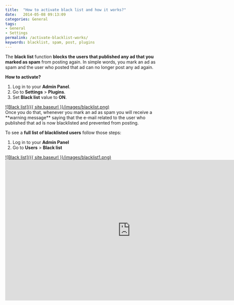 ```yaml
---
title:  "How to activate black list and how it works?"
date:   2014-05-08 09:13:09
categories: General
tags: 
- General
- Settings
permalink: /activate-blacklist-works/
keywords: blacklist, spam, post, plugins
---
```

The **black list** function **blocks the users that published any ad that you marked as spam** from posting again. In simple words, you mark an ad as spam and the user who posted that ad can no longer post any ad again.

**How to activate?** 

1. Log in to your **Admin Panel**.
2. Go to **Settings** > **Plugins**.
3. Set **Black list** value to **ON**.

<a href="{{ site.baseurl }}/images/blacklist.png" class="thumbnail gallery-item" data-gallery>
![Black list]({{ site.baseurl }}/images/blacklist.png)
</a>

<br>
Once you do that, whenever you mark an ad as spam you will receive a **warning message** saying that the e-mail related to the user who published that ad is now blacklisted and prevented from posting.

To see a **full list of blacklisted users** follow those steps: 

1. Log in to your **Admin Panel** 
2. Go to **Users** > **Black list** 

<a href="{{ site.baseurl }}/images/blacklist1.png" class="thumbnail gallery-item" data-gallery>
![Black list]({{ site.baseurl }}/images/blacklist1.png)
</a>


<iframe width="800" height="450" src="https://www.youtube.com/embed/Cg2rfmEkcqE" frameborder="0" allowfullscreen></iframe>
